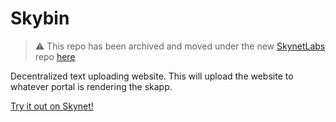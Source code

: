 # Skybin

> :warning: This repo has been archived and moved under the new [SkynetLabs](https://github.com/SkynetLabs) repo [here](https://github.com/SkynetLabs/skybin)

Decentralized text uploading website. This will upload the website to whatever portal is rendering the skapp.

[Try it out on Skynet!](https://sky-bin.hns.siasky.net/)
